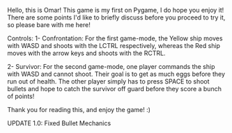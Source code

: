 Hello, this is Omar! This game is my first on Pygame, I do hope you enjoy it! There are some points I'd like to briefly discuss before you proceed to try it, so please bare with me here!


Controls:
  1- Confrontation: For the first game-mode, the Yellow ship moves with WASD and shoots with the LCTRL respectively, whereas the Red ship moves with the arrow keys and shoots with the RCTRL.
  
  2- Survivor: For the second game-mode, one player commands the ship with WASD and cannot shoot. Their goal is to get as much eggs before they run out of health. The other player simply has to press SPACE to shoot bullets and hope to catch the survivor off guard before they score a bunch of points!
  
  
  
 Thank you for reading this, and enjoy the game! :)


UPDATE 1.0: Fixed Bullet Mechanics

